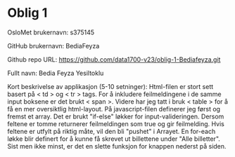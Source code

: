 Oblig 1
=======
OsloMet brukernavn: s375145

GitHub brukernavn: BediaFeyza

Github repo URL: https://github.com/data1700-v23/oblig-1-Bediafeyza.git

Fullt navn: Bedia Feyza Yesiltoklu

Kort beskrivelse av applikasjon (5-10 setninger):
Html-filen er stort sett basert på < td > og < tr > tags. For å inkludere feilmeldingene i de samme input boksene er det brukt < span >. Videre har 
jeg tatt i bruk < table > for å få en mer oversiktlig html-layout. På javascript-filen definerer jeg først og fremst et array. Det er brukt "if-else" løkker for input-valideringen. Dersom
feltene er tomme returnerer feilmeldingen som true og gir feilmelding. Hvis feltene er utfylt på riktig måte, vil den bli "pushet" i Arrayet. En for-each løkke blir definert for å kunne få skrevet ut billettene under "Alle billetter".
Sist men ikke minst, er det en slette funksjon for knappen nederst på siden. 

